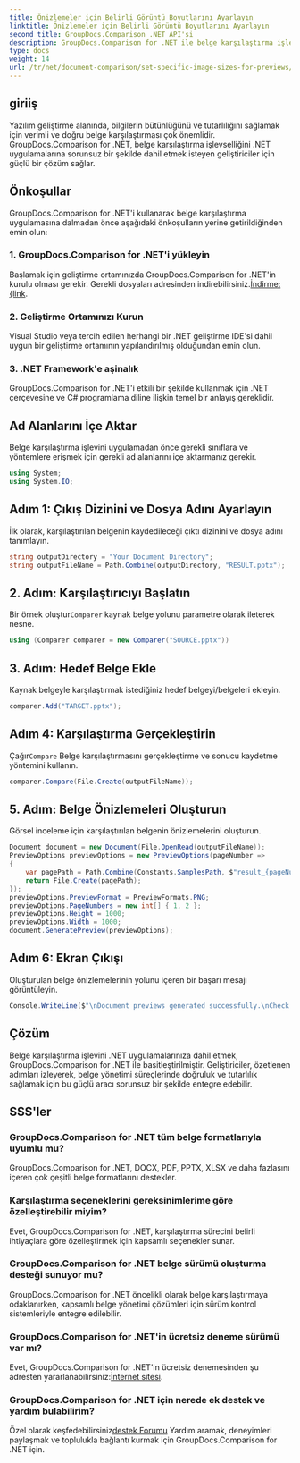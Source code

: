 ```yaml
---
title: Önizlemeler için Belirli Görüntü Boyutlarını Ayarlayın
linktitle: Önizlemeler için Belirli Görüntü Boyutlarını Ayarlayın
second_title: GroupDocs.Comparison .NET API'si
description: GroupDocs.Comparison for .NET ile belge karşılaştırma işlevini .NET uygulamalarınıza zahmetsizce entegre edin.
type: docs
weight: 14
url: /tr/net/document-comparison/set-specific-image-sizes-for-previews/
---
```

## giriiş
Yazılım geliştirme alanında, bilgilerin bütünlüğünü ve tutarlılığını sağlamak için verimli ve doğru belge karşılaştırması çok önemlidir. GroupDocs.Comparison for .NET, belge karşılaştırma işlevselliğini .NET uygulamalarına sorunsuz bir şekilde dahil etmek isteyen geliştiriciler için güçlü bir çözüm sağlar.
## Önkoşullar
GroupDocs.Comparison for .NET'i kullanarak belge karşılaştırma uygulamasına dalmadan önce aşağıdaki önkoşulların yerine getirildiğinden emin olun:
### 1. GroupDocs.Comparison for .NET'i yükleyin
 Başlamak için geliştirme ortamınızda GroupDocs.Comparison for .NET'in kurulu olması gerekir. Gerekli dosyaları adresinden indirebilirsiniz.[İndirme: {link](https://releases.groupdocs.com/comparison/net/).
### 2. Geliştirme Ortamınızı Kurun
Visual Studio veya tercih edilen herhangi bir .NET geliştirme IDE'si dahil uygun bir geliştirme ortamının yapılandırılmış olduğundan emin olun.
### 3. .NET Framework'e aşinalık
GroupDocs.Comparison for .NET'i etkili bir şekilde kullanmak için .NET çerçevesine ve C# programlama diline ilişkin temel bir anlayış gereklidir.

## Ad Alanlarını İçe Aktar
Belge karşılaştırma işlevini uygulamadan önce gerekli sınıflara ve yöntemlere erişmek için gerekli ad alanlarını içe aktarmanız gerekir.
```csharp
using System;
using System.IO;
```
## Adım 1: Çıkış Dizinini ve Dosya Adını Ayarlayın
İlk olarak, karşılaştırılan belgenin kaydedileceği çıktı dizinini ve dosya adını tanımlayın.
```csharp
string outputDirectory = "Your Document Directory";
string outputFileName = Path.Combine(outputDirectory, "RESULT.pptx");
```
## 2. Adım: Karşılaştırıcıyı Başlatın
 Bir örnek oluştur`Comparer` kaynak belge yolunu parametre olarak ileterek nesne.
```csharp
using (Comparer comparer = new Comparer("SOURCE.pptx"))
```
## 3. Adım: Hedef Belge Ekle
Kaynak belgeyle karşılaştırmak istediğiniz hedef belgeyi/belgeleri ekleyin.
```csharp
comparer.Add("TARGET.pptx");
```
## Adım 4: Karşılaştırma Gerçekleştirin
 Çağır`Compare` Belge karşılaştırmasını gerçekleştirme ve sonucu kaydetme yöntemini kullanın.
```csharp
comparer.Compare(File.Create(outputFileName));
```
## 5. Adım: Belge Önizlemeleri Oluşturun
Görsel inceleme için karşılaştırılan belgenin önizlemelerini oluşturun.
```csharp
Document document = new Document(File.OpenRead(outputFileName));
PreviewOptions previewOptions = new PreviewOptions(pageNumber =>
{
    var pagePath = Path.Combine(Constants.SamplesPath, $"result_{pageNumber}.png");
    return File.Create(pagePath);
});
previewOptions.PreviewFormat = PreviewFormats.PNG;
previewOptions.PageNumbers = new int[] { 1, 2 };
previewOptions.Height = 1000;
previewOptions.Width = 1000;
document.GeneratePreview(previewOptions);
```
## Adım 6: Ekran Çıkışı
Oluşturulan belge önizlemelerinin yolunu içeren bir başarı mesajı görüntüleyin.
```csharp
Console.WriteLine($"\nDocument previews generated successfully.\nCheck output in {outputDirectory}.");
```

## Çözüm
Belge karşılaştırma işlevini .NET uygulamalarınıza dahil etmek, GroupDocs.Comparison for .NET ile basitleştirilmiştir. Geliştiriciler, özetlenen adımları izleyerek, belge yönetimi süreçlerinde doğruluk ve tutarlılık sağlamak için bu güçlü aracı sorunsuz bir şekilde entegre edebilir.
## SSS'ler
### GroupDocs.Comparison for .NET tüm belge formatlarıyla uyumlu mu?
GroupDocs.Comparison for .NET, DOCX, PDF, PPTX, XLSX ve daha fazlasını içeren çok çeşitli belge formatlarını destekler.
### Karşılaştırma seçeneklerini gereksinimlerime göre özelleştirebilir miyim?
Evet, GroupDocs.Comparison for .NET, karşılaştırma sürecini belirli ihtiyaçlara göre özelleştirmek için kapsamlı seçenekler sunar.
### GroupDocs.Comparison for .NET belge sürümü oluşturma desteği sunuyor mu?
GroupDocs.Comparison for .NET öncelikli olarak belge karşılaştırmaya odaklanırken, kapsamlı belge yönetimi çözümleri için sürüm kontrol sistemleriyle entegre edilebilir.
### GroupDocs.Comparison for .NET'in ücretsiz deneme sürümü var mı?
 Evet, GroupDocs.Comparison for .NET'in ücretsiz denemesinden şu adresten yararlanabilirsiniz:[İnternet sitesi](https://releases.groupdocs.com/).
### GroupDocs.Comparison for .NET için nerede ek destek ve yardım bulabilirim?
 Özel olarak keşfedebilirsiniz[destek Forumu](https://forum.groupdocs.com/c/comparison/12) Yardım aramak, deneyimleri paylaşmak ve toplulukla bağlantı kurmak için GroupDocs.Comparison for .NET için.